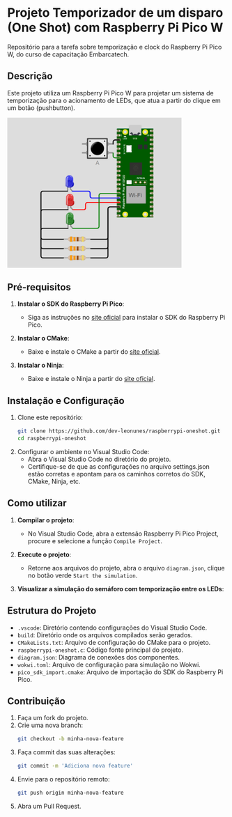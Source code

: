 # Projeto Temporizador de um disparo (One Shot) com Raspberry Pi Pico W

Repositório para a tarefa sobre temporização e clock do Raspberry Pi Pico W, do curso de capacitação Embarcatech.

## Descrição
Este projeto utiliza um Raspberry Pi Pico W para projetar um sistema de temporização para o acionamento de LEDs, que atua a partir do clique em um botão (pushbutton).

<img src="./assets/image.png" width=400px>

## Pré-requisitos

1. **Instalar o SDK do Raspberry Pi Pico**:
   - Siga as instruções no [site oficial](https://github.com/raspberrypi/pico-sdk) para instalar o SDK do Raspberry Pi Pico.

2. **Instalar o CMake**:
   - Baixe e instale o CMake a partir do [site oficial](https://cmake.org/download/).

3. **Instalar o Ninja**:
   - Baixe e instale o Ninja a partir do [site oficial](https://ninja-build.org/).

## Instalação e Configuração
1. Clone este repositório:
    ```bash
    git clone https://github.com/dev-leonunes/raspberrypi-oneshot.git
    cd raspberrypi-oneshot
    ```
2. Configurar o ambiente no Visual Studio Code:
    - Abra o Visual Studio Code no diretório do projeto.
    - Certifique-se de que as configurações no arquivo settings.json estão corretas e apontam para os caminhos corretos do SDK, CMake, Ninja, etc.

## Como utilizar

1. **Compilar o projeto**:
    - No Visual Studio Code, abra a extensão Raspberry Pi Pico Project, procure e selecione a função ``Compile Project``.

2. **Execute o projeto**:
    - Retorne aos arquivos do projeto, abra o arquivo ``diagram.json``, clique no botão verde ``Start the simulation``.

3. **Visualizar a simulação do semáforo com temporização entre os LEDs**:

## Estrutura do Projeto

- ``.vscode``: Diretório contendo configurações do Visual Studio Code.
- ``build``: Diretório onde os arquivos compilados serão gerados.
- ``CMakeLists.txt``: Arquivo de configuração do CMake para o projeto.
- ``raspberrypi-oneshot.c``: Código fonte principal do projeto.
- ``diagram.json``: Diagrama de conexões dos componentes.
- ``wokwi.toml``: Arquivo de configuração para simulação no Wokwi.
- ``pico_sdk_import.cmake``: Arquivo de importação do SDK do Raspberry Pi Pico.

## Contribuição
1. Faça um fork do projeto.
2. Crie uma nova branch:
    ```bash
    git checkout -b minha-nova-feature
    ```
3. Faça commit das suas alterações:
    ```bash
    git commit -m 'Adiciona nova feature'
    ```
4. Envie para o repositório remoto:
    ```bash
    git push origin minha-nova-feature
    ```
5. Abra um Pull Request.
